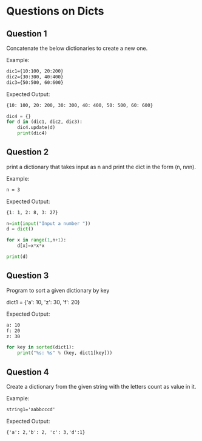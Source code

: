 # Questions on Dicts

## Question 1

Concatenate the below dictionaries to create a new one.

Example:

```txt
dic1={10:100, 20:200}
dic2={30:300, 40:400}
dic3={50:500, 60:600}
```

Expected Output:

```txt
{10: 100, 20: 200, 30: 300, 40: 400, 50: 500, 60: 600}
```
```python
dic4 = {}
for d in (dic1, dic2, dic3): 
    dic4.update(d)
    print(dic4)
```

## Question 2

print a dictionary that takes input as n and print the dict in the form (n, n*n*n). 

Example:

```txt
n = 3
```

Expected Output:

```txt
{1: 1, 2: 8, 3: 27}
```
```python
n=int(input("Input a number "))
d = dict()

for x in range(1,n+1):
    d[x]=x*x*x

print(d)
```

## Question 3

Program to sort a given dictionary by key

dict1 = {'a': 10, 'z': 30, 'f': 20}

Expected Output:

```txt
a: 10
f: 20
z: 30

```
```python
for key in sorted(dict1):
    print("%s: %s" % (key, dict1[key]))
```

## Question 4
Create a dictionary from the given string with the letters count as value in it.

Example:

```txt
string1='aabbcccd'
```

Expected Output:

```txt
{'a': 2,'b': 2, 'c': 3,'d':1} 
```

